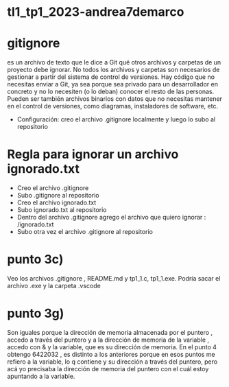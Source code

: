 # tl1_tp1_2023-andrea7demarco

# **gitignore**

es un archivo de texto que le dice a Git qué otros archivos y carpetas de un proyecto debe ignorar. No todos los archivos y carpetas son necesarios de gestionar a partir del sistema de control de versiones. Hay código que no necesitas enviar a Git, ya sea porque sea privado para un desarrollador en concreto y no lo necesiten (o lo deban) conocer el resto de las personas. Pueden ser también archivos binarios con datos que no necesitas mantener en el control de versiones, como diagramas, instaladores de software, etc.

* Configuración: creo el archivo .gitignore localmente y luego lo subo al repositorio

# **Regla para ignorar un archivo ignorado.txt**
- Creo el archivo .gitignore
- Subo .gitignore al repositorio
- Creo el archivo ignorado.txt
- Subo ignorado.txt al repositorio
- Dentro del archivo .gitignore agrego el archivo que quiero ignorar : /ignorado.txt 
- Subo otra vez el archivo .gitignore al repositorio

# **punto 3c)**
Veo los archivos .gitignore , README.md y tp1_1.c, tp1_1.exe. Podría sacar el archivo .exe y la carpeta .vscode

# **punto 3g)**

Son iguales porque la dirección de memoria almacenada por el puntero , accedo a través del puntero y a la dirección de memoria de la variable , accedo con & y la variable, que es su dirección de memoria. En el punto 4 obtengo  6422032 , es distinto a los anteriores porque en esos puntos me refiero a la variable, lo q contiene y su dirección a través del puntero, pero acá yo precisaba la dirección de memoria del puntero con el cuál estoy apuntando a la variable.
 



